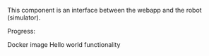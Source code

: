 This component is an interface between the webapp and the robot (simulator).  

Progress:

Docker image
Hello world functionality